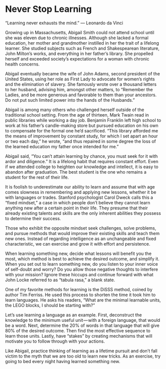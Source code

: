 # Never Stop Learning

“Learning never exhausts the mind.”
— Leonardo da Vinci

Growing up in Massachusetts, Abigail Smith could not attend school until she was eleven due to chronic illnesses. Although she lacked a formal education, her mother and grandmother instilled in her the trait of a lifelong learner. She studied subjects such as French and Shakespearean literature, John Milton’s works, and everything in her father’s library. She propelled herself and exceeded society’s expectations for a woman with chronic health concerns.

Abigail eventually became the wife of John Adams, second president of the United States, using her role as First Lady to advocate for women’s rights and the elimination of slavery. She famously wrote over a thousand letters to her husband, advising him, amongst other matters, to “Remember the Ladies, and be more generous and favorable to them than your ancestors. Do not put such limited power into the hands of the Husbands.”

Abigail is among many others who challenged herself outside of the traditional school setting. From the age of thirteen, Mark Twain read in public libraries while working a day job. Benjamin Franklin left high school to work at his father’s candle-making store but pursued education on his own to compensate for the formal one he’d sacrificed. “This library afforded me the means of improvement by constant study, for which I set apart an hour or two each day,” he wrote, “and thus repaired in some degree the loss of the learned education my father once intended for me.”

Abigail said, “You can’t attain learning by chance, you must seek for it with ardor and diligence.” It is a lifelong habit that requires constant effort. Even if we attended college to heighten our knowledge and intellect, it is easy to abandon after graduation. The best student is the one who remains a student for the rest of their life.

It is foolish to underestimate our ability to learn and assume that with age comes slowness in remembering and applying new lessons, whether it be with languages or trades. Stanford psychologist Carol Dweck calls this a “fixed mindset,” a case in which people don’t believe they cannot learn anything new after a certain point in their life. They presume that their already existing talents and skills are the only inherent abilities they possess to determine their success.

Those who exhibit the opposite mindset seek challenges, solve problems, and pursue methods that would improve their existing skills and teach them new ones. Instead of regarding intelligence as an unchangeable and fixed characteristic, we can exercise and grow it with effort and persistence.

When learning something new, decide what lessons will benefit you the most, which method is best to achieve the desired outcome, and simplify it. When you set out to learn something new, do you listen to your inner voice of self-doubt and worry? Do you allow those negative thoughts to interfere with your mission? Ignore these hiccups and continue forward with what John Locke referred to as “tabula rasa,” a blank state.

One of my favorite methods for learning is the DiSSS method, coined by author Tim Ferriss. He used this process to shorten the time it took him to learn languages. He asks his readers, “What are the minimal learnable units, the LEGO blocks, I should be starting with?”

Let’s use learning a language as an example. First, deconstruct the knowledge to the minimum useful unit — with a foreign language, that would be a word. Next, determine the 20% of words in that language that will give 80% of the desired outcome. Then find the most effective sequence to learn those units. Lastly, have “stakes” by creating mechanisms that will motivate you to follow through with your actions.

Like Abigail, practice thinking of learning as a lifetime pursuit and don’t fall victim to the myth that we are too old to learn new tricks. As an exercise, try going to bed every night having learned something new.
